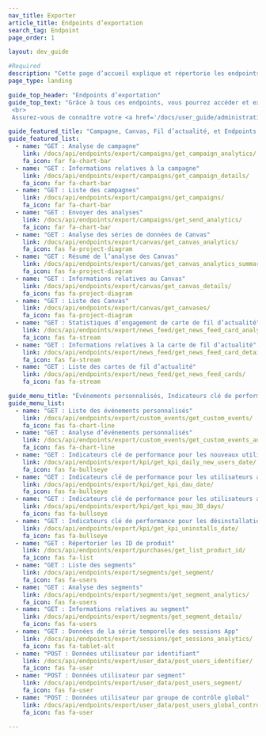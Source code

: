 ```yaml
---
nav_title: Exporter
article_title: Endpoints d’exportation
search_tag: Endpoint
page_order: 1

layout: dev_guide

#Required
description: "Cette page d’accueil explique et répertorie les endpoints Braze d’exportation."
page_type: landing

guide_top_header: "Endpoints d’exportation"
guide_top_text: "Grâce à tous ces endpoints, vous pourrez accéder et exporter différents niveaux de détails sur vos indicateurs clé de performance, cartes de fil d’actualité, sessions d’application, utilisateurs, segments, campagnes et Canvas. <br>
 <br>
 Assurez-vous de connaître votre <a href='/docs/user_guide/administrative/access_braze/braze_instances/' target='_blank'>instance Braze</a>, <a href='/docs/api/api_key/' target='_blank'>clé API</a>, et <a href='/docs/api/identifier_types/' target='_blank'>identifiant d’API</a> lors de l’élaboration de vos paramètres et corps de requête."

guide_featured_title: "Campagne, Canvas, Fil d’actualité, et Endpoints d’exportation de SMS"
guide_featured_list:
  - name: "GET : Analyse de campagne"
    link: /docs/api/endpoints/export/campaigns/get_campaign_analytics/
    fa_icon: far fa-chart-bar
  - name: "GET : Informations relatives à la campagne"
    link: /docs/api/endpoints/export/campaigns/get_campaign_details/
    fa_icon: far fa-chart-bar
  - name: "GET : Liste des campagnes"
    link: /docs/api/endpoints/export/campaigns/get_campaigns/
    fa_icon: far fa-chart-bar
  - name: "GET : Envoyer des analyses"
    link: /docs/api/endpoints/export/campaigns/get_send_analytics/
    fa_icon: far fa-chart-bar
  - name: "GET : Analyse des séries de données de Canvas"
    link: /docs/api/endpoints/export/canvas/get_canvas_analytics/
    fa_icon: fas fa-project-diagram
  - name: "GET : Résumé de l’analyse des Canvas"
    link: /docs/api/endpoints/export/canvas/get_canvas_analytics_summary/
    fa_icon: fas fa-project-diagram
  - name: "GET : Informations relatives au Canvas"
    link: /docs/api/endpoints/export/canvas/get_canvas_details/
    fa_icon: fas fa-project-diagram
  - name: "GET : Liste des Canvas"
    link: /docs/api/endpoints/export/canvas/get_canvases/
    fa_icon: fas fa-project-diagram
  - name: "GET : Statistiques d’engagement de carte de fil d’actualité"
    link: /docs/api/endpoints/export/news_feed/get_news_feed_card_analytics/
    fa_icon: fas fa-stream
  - name: "GET : Informations relatives à la carte de fil d’actualité"
    link: /docs/api/endpoints/export/news_feed/get_news_feed_card_details/
    fa_icon: fas fa-stream
  - name: "GET : Liste des cartes de fil d’actualité"
    link: /docs/api/endpoints/export/news_feed/get_news_feed_cards/
    fa_icon: fas fa-stream

guide_menu_title: "Événements personnalisés, Indicateurs clé de performance, Achats, Segments, Sessions et Endpoints d’exportation de données utilisateur"
guide_menu_list:
  - name: "GET : Liste des événements personnalisés"
    link: /docs/api/endpoints/export/custom_events/get_custom_events/
    fa_icon: fas fa-chart-line
  - name: "GET : Analyse d’événements personnalisés"
    link: /docs/api/endpoints/export/custom_events/get_custom_events_analytics/
    fa_icon: fas fa-chart-line
  - name: "GET : Indicateurs clé de performance pour les nouveaux utilisateurs quotidiens par date"
    link: /docs/api/endpoints/export/kpi/get_kpi_daily_new_users_date/
    fa_icon: fas fa-bullseye
  - name: "GET : Indicateurs clé de performance pour les utilisateurs actifs quotidiens par date"
    link: /docs/api/endpoints/export/kpi/get_kpi_dau_date/
    fa_icon: fas fa-bullseye
  - name: "GET : Indicateurs clé de performance pour les utilisateurs actifs mensuels au cours des 30 derniers jours"
    link: /docs/api/endpoints/export/kpi/get_kpi_mau_30_days/
    fa_icon: fas fa-bullseye
  - name: "GET : Indicateurs clé de performance pour les désinstallations par date"
    link: /docs/api/endpoints/export/kpi/get_kpi_uninstalls_date/
    fa_icon: fas fa-bullseye
  - name: "GET : Répertorier les ID de produit"
    link: /docs/api/endpoints/export/purchases/get_list_product_id/
    fa_icon: fas fa-list
  - name: "GET : Liste des segments"
    link: /docs/api/endpoints/export/segments/get_segment/
    fa_icon: fas fa-users
  - name: "GET : Analyse des segments"
    link: /docs/api/endpoints/export/segments/get_segment_analytics/
    fa_icon: fas fa-users
  - name: "GET : Informations relatives au segment"
    link: /docs/api/endpoints/export/segments/get_segment_details/
    fa_icon: fas fa-users
  - name: "GET : Données de la série temporelle des sessions App"
    link: /docs/api/endpoints/export/sessions/get_sessions_analytics/
    fa_icon: fas fa-tablet-alt
  - name: "POST : Données utilisateur par identifiant"
    link: /docs/api/endpoints/export/user_data/post_users_identifier/
    fa_icon: fas fa-user
  - name: "POST : Données utilisateur par segment"
    link: /docs/api/endpoints/export/user_data/post_users_segment/
    fa_icon: fas fa-user
  - name: "POST : Données utilisateur par groupe de contrôle global"
    link: /docs/api/endpoints/export/user_data/post_users_global_control_group/
    fa_icon: fas fa-user

---
```

